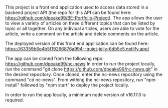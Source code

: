 This project is a front end application used to access data stored in a backend project API (the repo for this API can be found here: https://github.com/dpeake99/BE-Portfolio-Project). The app allows the user to view a variety of articles on three different topics that can be listed by topic or all together. On any indiviual articles, users are able to vote for the article, write a comment on the article and delete comments on the article. 

The deployed version of this front end application can be found here: https://63359b6e4b5f19266876a994--quiet-jelly-6db5c5.netlify.app/

The app can be cloned from the following repo: https://github.com/dpeake99/nc-news
In order to run the project locally, run the command "git clone https://github.com/dpeake99/nc-news.git" in the desired repository.
Once cloned, enter the nc-news repository using the command "cd nc-news".
From withing the nc-news repository, run "npm install" followed by "npm start" to deploy the project locally.

In order to run the app locally, a minimum node version of v16.17.0 is required. 

